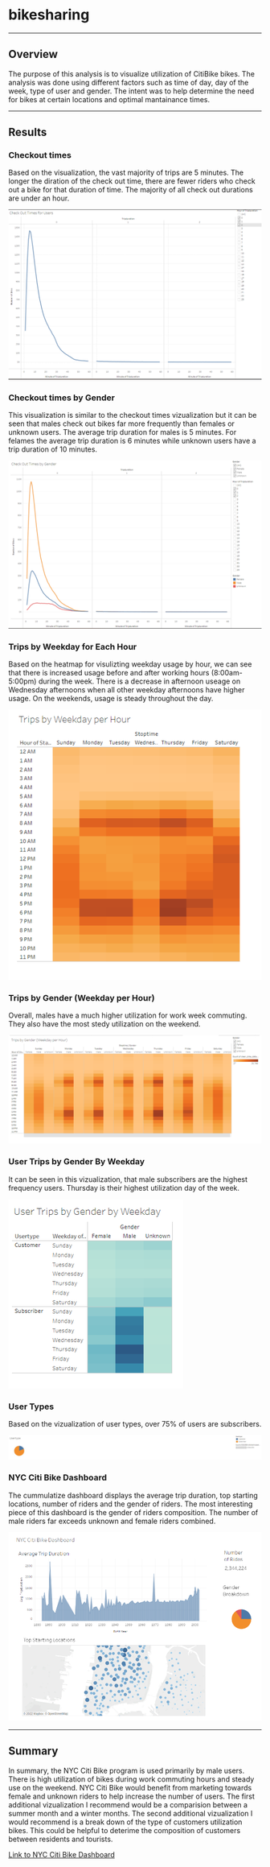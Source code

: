 # bikesharing

---
## Overview

The purpose of this analysis is to visualize utilization of CitiBike bikes. The analysis was done using different factors such as time of day, day of the week, type of user and gender. The intent was to help determine the need for bikes at certain locations and optimal mantainance times.

---
## Results
### Checkout times

Based on the visualization, the vast majority of trips are 5 minutes. The longer the diration of the check out time, there are fewer riders who check out a bike for that duration of time. The majority of all check out durations are under an hour.  

 ![](https://github.com/AshleyRMorgan/bikesharing/blob/aebd9375483dba0b5c3bcacb9d588e6bef514e5c/Images/Checkout%20times.jpg)

### Checkout times by Gender

This visualization is similar to the checkout times vizualization but it can be seen that males check out bikes far more frequently than females or unknown users. The average trip duration for males is 5 minutes. For felames the average trip duration is 6 minutes while unknown users have a trip duration of 10 minutes. 

 ![](https://github.com/AshleyRMorgan/bikesharing/blob/aebd9375483dba0b5c3bcacb9d588e6bef514e5c/Images/Checkout%20times%20by%20Gender.jpg)

### Trips by Weekday for Each Hour

Based on the heatmap for visulizting weekday usage by hour, we can see that there is increased usage before and after working hours (8:00am-5:00pm) during the week. There is a decrease in afternoon useage on Wednesday afternoons when all other weekday afternoons have higher usage. On the weekends, usage is steady throughout the day.

 ![](https://github.com/AshleyRMorgan/bikesharing/blob/aebd9375483dba0b5c3bcacb9d588e6bef514e5c/Images/Trips%20by%20Week%20By%20Hour.jpg)

### Trips by Gender (Weekday per Hour)

Overall, males have a much higher utilization for work week commuting. They also have the most stedy utilization on the weekend.

 ![](https://github.com/AshleyRMorgan/bikesharing/blob/aebd9375483dba0b5c3bcacb9d588e6bef514e5c/Images/Trips%20by%20Gender%20Weekday%20per%20hour.jpg)

### User Trips by Gender By Weekday

It can be seen in this vizualization, that male subscribers are the highest frequency users. Thursday is their highest utilization day of the week.

 ![](https://github.com/AshleyRMorgan/bikesharing/blob/aebd9375483dba0b5c3bcacb9d588e6bef514e5c/Images/User%20trips%20by%20gender.jpg)

### User Types

Based on the vizualization of user types, over 75% of users are subscribers.

 ![](https://github.com/AshleyRMorgan/bikesharing/blob/64313ed692f736e97a564f730bc9750e5e766b52/Images/User%20Type.jpg)
 
 ### NYC Citi Bike Dashboard
 
 The cummulatize dashboard displays the average trip duration, top starting locations, number of riders and the gender of riders.
 The most interesting piece of this dashboard is the gender of riders composition. The number of male riders far exceeds unknown and female riders combined. 
 
  ![](https://github.com/AshleyRMorgan/bikesharing/blob/64313ed692f736e97a564f730bc9750e5e766b52/Images/NYC%20Citi%20Bike%20Dashboard.jpg)
 
---
## Summary

In summary, the NYC Citi Bike program is used primarily by male users. There is high utilization of bikes during work commuting hours and steady use on the weekend.
NYC Citi Bike would benefit from marketing towards female and unknown riders to help increase the number of users.
The first additional vizualization I recommend would be a comparision between a summer month and a winter months.
The second additional vizualization I would recommend is a break down of the type of customers utilization bikes. This could be helpful to deterime the composition of customers between residents and tourists.

 [Link to NYC Citi Bike Dashboard](https://public.tableau.com/views/CitiBikeAnalysis_16587044910140/Usertype?:language=en-US&:display_count=n&:origin=viz_share_link)
